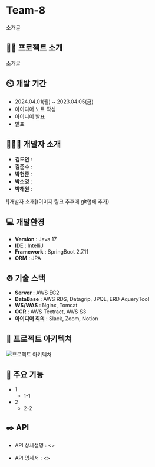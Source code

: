 # Team-8
소개글

## 👨‍🏫 프로젝트 소개
소개글

## ⏲️ 개발 기간 
- 2024.04.01(월) ~ 2023.04.05(금)
- 아이디어 노트 작성
- 아이디어 발표
- 발표
  
## 🧑‍🤝‍🧑 개발자 소개 
- **김도연** : 
- **김준수** : 
- **박현준** : 
- **박소영** : 
- **박해원** : 
  
![개발자 소개](이미지 링크 추후에 git헙에 추가)

## 💻 개발환경
- **Version** : Java 17
- **IDE** : IntelliJ
- **Framework** : SpringBoot 2.7.11
- **ORM** : JPA

## ⚙️ 기술 스택
- **Server** : AWS EC2
- **DataBase** : AWS RDS, Datagrip, JPQL, ERD AqueryTool
- **WS/WAS** : Nginx, Tomcat
- **OCR** : AWS Textract, AWS S3
- **아이디어 회의** : Slack, Zoom, Notion

## 📝 프로젝트 아키텍쳐
![프로젝트 아키텍쳐]()

## 📌 주요 기능
- 1
  - 1-1
- 2
   - 2-2


      
## ✒️ API
- API 상세설명 : <>


- API 명세서 : <>